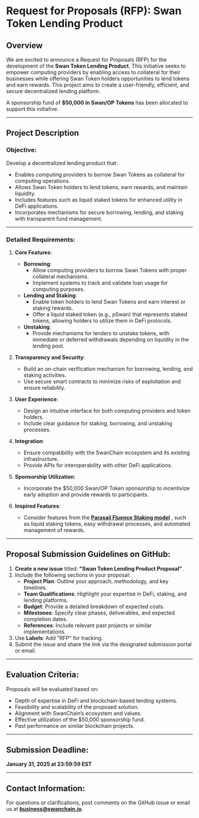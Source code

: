 # Request for Proposals (RFP): Swan Token Lending Product

## Overview

We are excited to announce a Request for Proposals (RFP) for the development of the **Swan Token Lending Product**. This initiative seeks to empower computing providers by enabling access to collateral for their businesses while offering Swan Token holders opportunities to lend tokens and earn rewards. This project aims to create a user-friendly, efficient, and secure decentralized lending platform.

A sponsorship fund of **$50,000 in Swan/OP Tokens** has been allocated to support this initiative.

---

## Project Description

### Objective:

Develop a decentralized lending product that:

- Enables computing providers to borrow Swan Tokens as collateral for computing operations.
- Allows Swan Token holders to lend tokens, earn rewards, and maintain liquidity.
- Includes features such as liquid staked tokens for enhanced utility in DeFi applications.
- Incorporates mechanisms for secure borrowing, lending, and staking with transparent fund management.

---

### Detailed Requirements:

1. **Core Features**:
    - **Borrowing**:
        - Allow computing providers to borrow Swan Tokens with proper collateral mechanisms.
        - Implement systems to track and validate loan usage for computing purposes.
    - **Lending and Staking**:
        - Enable token holders to lend Swan Tokens and earn interest or staking rewards.
        - Offer a liquid staked token (e.g., pSwan) that represents staked tokens, allowing holders to utilize them in DeFi protocols.
    - **Unstaking**:
        - Provide mechanisms for lenders to unstake tokens, with immediate or deferred withdrawals depending on liquidity in the lending pool.

2. **Transparency and Security**:
    - Build an on-chain verification mechanism for borrowing, lending, and staking activities.
    - Use secure smart contracts to minimize risks of exploitation and ensure reliability.

3. **User Experience**:
    - Design an intuitive interface for both computing providers and token holders.
    - Include clear guidance for staking, borrowing, and unstaking processes.

4. **Integration**:
    - Ensure compatibility with the SwanChain ecosystem and its existing infrastructure.
    - Provide APIs for interoperability with other DeFi applications.

5. **Sponsorship Utilization**:
    - Incorporate the $50,000 Swan/OP Token sponsorship to incentivize early adoption and provide rewards to participants.

6. **Inspired Features**:
    - Consider features from the [**Parasail Fluence Staking model**](https://docs.parasail.network/delegation-guides/guide-for-fluence-stakers/staking-flt) , such as liquid staking tokens, easy withdrawal processes, and automated management of rewards.

---

## Proposal Submission Guidelines on GitHub:

1. **Create a new issue** titled: **"Swan Token Lending Product Proposal"**.
2. Include the following sections in your proposal:
    - **Project Plan**: Outline your approach, methodology, and key timelines.
    - **Team Qualifications**: Highlight your expertise in DeFi, staking, and lending platforms.
    - **Budget**: Provide a detailed breakdown of expected costs.
    - **Milestones**: Specify clear phases, deliverables, and expected completion dates.
    - **References**: Include relevant past projects or similar implementations.
3. Use **Labels**: Add "RFP" for tracking.
4. Submit the issue and share the link via the designated submission portal or email.

---

## Evaluation Criteria:

Proposals will be evaluated based on:

- Depth of expertise in DeFi and blockchain-based lending systems.
- Feasibility and scalability of the proposed solution.
- Alignment with SwanChain’s ecosystem and values.
- Effective utilization of the $50,000 sponsorship fund.
- Past performance on similar blockchain projects.

---

## Submission Deadline:

**January 31, 2025 at 23:59:59 EST**

---

## Contact Information:

For questions or clarifications, post comments on the GitHub issue or email us at **business@swanchain.io**.
